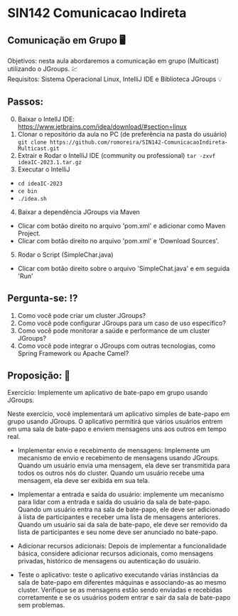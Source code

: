 # SIN142 Comunicacao Indireta
## Comunicação em Grupo :desktop_computer:
Objetivos: nesta aula abordaremos a comunicação em grupo (Multicast) utilizando o JGroups. :chart: \
Requisitos: Sistema Operacional Linux, IntelliJ IDE e Biblioteca JGroups :bulb:

## Passos:

0. Baixar o IntellJ IDE: https://www.jetbrains.com/idea/download/#section=linux
1. Clonar o repositório da aula no PC (de preferência na pasta do usuário)
`git clone https://github.com/romoreira/SIN142-ComunicacaoIndireta-Multicast.git`
2. Extrair e Rodar o IntelliJ IDE (community ou professional)
`tar -zxvf ideaIC-2023.1.tar.gz`
3. Executar o IntelliJ
- `cd ideaIC-2023`
- `ce bin`
- `./idea.sh`
4. Baixar a dependência JGroups via Maven
- Clicar com botão direito no arquivo 'pom.xml' e adicionar como Maven Project.
- Clicar com botão direito no arquivo 'pom.xml' e 'Download Sources'.
5. Rodar o Script (SimpleChar.java)
- Clicar com botão direito sobre o arquivo 'SimpleChat.java' e em seguida 'Run'


## Pergunta-se: :interrobang:

1. Como você pode criar um cluster JGroups?
2. Como você pode configurar JGroups para um caso de uso específico?
3. Como você pode monitorar a saúde e performance de um cluster JGroups?
4. Como você pode integrar o JGroups com outras tecnologias, como Spring Framework ou Apache Camel?


## Proposição: :pencil:

Exercício: Implemente um aplicativo de bate-papo em grupo usando JGroups.

Neste exercício, você implementará um aplicativo simples de bate-papo em grupo usando JGroups. O aplicativo permitirá que vários usuários entrem em uma sala de bate-papo e enviem mensagens uns aos outros em tempo real.

- Implementar envio e recebimento de mensagens: Implemente um mecanismo de envio e recebimento de mensagens usando JGroups. Quando um usuário envia uma mensagem, ela deve ser transmitida para todos os outros nós do cluster. Quando um usuário recebe uma mensagem, ela deve ser exibida em sua tela.

- Implementar a entrada e saída do usuário: implemente um mecanismo para lidar com a entrada e saída do usuário da sala de bate-papo. Quando um usuário entra na sala de bate-papo, ele deve ser adicionado à lista de participantes e receber uma lista de mensagens anteriores. Quando um usuário sai da sala de bate-papo, ele deve ser removido da lista de participantes e seu nome deve ser anunciado no bate-papo.

- Adicionar recursos adicionais: Depois de implementar a funcionalidade básica, considere adicionar recursos adicionais, como mensagens privadas, histórico de mensagens ou autenticação do usuário.

- Teste o aplicativo: teste o aplicativo executando várias instâncias da sala de bate-papo em diferentes máquinas e associando-as ao mesmo cluster. Verifique se as mensagens estão sendo enviadas e recebidas corretamente e se os usuários podem entrar e sair da sala de bate-papo sem problemas.


